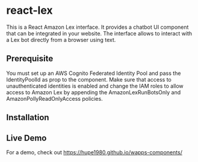 # react-lex
This is a React Amazon Lex interface. It provides a chatbot UI component that can be integrated in your website. The interface allows to interact with a Lex bot directly from a browser using text.

## Prerequisite
You must set up an AWS Cognito Federated Identity Pool and pass the IdentityPoolId as prop to the component. Make sure that access to unauthenticated identities is enabled and change the IAM roles to allow access to Amazon Lex by appending the AmazonLexRunBotsOnly and AmazonPollyReadOnlyAccess policies.

## Installation

## Live Demo
For a demo, check out https://hupe1980.github.io/wapps-components/
